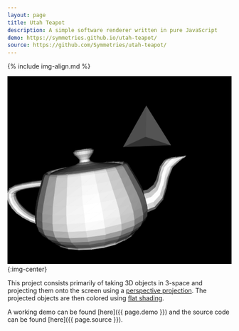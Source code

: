 ```yaml
---
layout: page
title: Utah Teapot
description: A simple software renderer written in pure JavaScript
demo: https://symmetries.github.io/utah-teapot/
source: https://github.com/Symmetries/utah-teapot/
---
```


{% include img-align.md %} 

![demo image](\images\utah-teapot\utah-teapot.png)
{:img-center}

This project consists primarily of taking 3D objects in 3-space and
projecting them onto the screen using a
[perspective projection](https://en.wikipedia.org/wiki/3D_projection#Perspective_projection).
The projected objects are then colored using
[flat shading](https://en.wikipedia.org/wiki/Shading#Flat_shading).

A working demo can be found [here]({{ page.demo }}) and the source code
can be found [here]({{ page.source }}).
